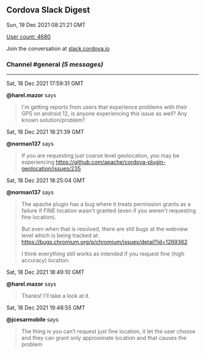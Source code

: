 ## Cordova Slack Digest
Sun, 19 Dec 2021 08:21:21 GMT

[User count: 4680](https://cordova.slack.com/)


Join the conversation at [slack.cordova.io](http://slack.cordova.io/)

### __Channel #general__ _(5 messages)_
---

Sat, 18 Dec 2021 17:59:31 GMT

__@harel.mazor__ says 
> I'm getting reports from users that experience problems with their GPS on android 12, is anyone experiencing this issue as well? Any known solution/problem?
> 

Sat, 18 Dec 2021 18:21:39 GMT

__@norman137__ says 
> If you are requesting just coarse level geolocation, you may be experiencing <https://github.com/apache/cordova-plugin-geolocation/issues/235>
> 

Sat, 18 Dec 2021 18:25:04 GMT

__@norman137__ says 
> The apache plugin has a bug where it treats permission grants as a failure if FINE location wasn't granted (even if you weren't requesting fine location).
> 
> But even when that is resolved, there are still bugs at the webview level which is being tracked at: <https://bugs.chromium.org/p/chromium/issues/detail?id=1269362>
> 
> I think everything still works as intended if you request fine (high accuracy) location.
> 

Sat, 18 Dec 2021 18:49:10 GMT

__@harel.mazor__ says 
> Thanks! I'll take a look at it.
> 

Sat, 18 Dec 2021 19:48:55 GMT

__@jcesarmobile__ says 
> The thing is you can’t request just fine location, it let the user choose and they can grant only approximate location and that causes the problem
> 
